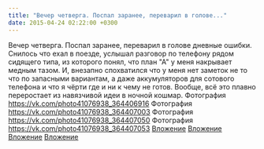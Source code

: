 ```yaml
---
title: "Вечер четверга. Поспал заранее, переварил в голове..."
date: 2015-04-24 02:22:00 +0300
---
```


Вечер четверга. Поспал заранее, переварил в голове дневные ошибки. Снилось что ехал в поезде, услышал разговор по телефону рядом сидящего типа, из которого понял, что план "А" у меня накрывает медным тазом. И, внезапно спохватился что у меня нет заметок не то что по запасными вариантам, а даже аккумуляторов для сотового телефона и что я чёрти где и ни к чему не готов. Вообще, всё это плавно переростает из навязчивой идеи в ночной кошмар.
Фотография
<a class="vk-attach" href="https://vk.com/photo41076938_364406916">https://vk.com/photo41076938_364406916</a>
Фотография
<a class="vk-attach" href="https://vk.com/photo41076938_364407003">https://vk.com/photo41076938_364407003</a>
Фотография
<a class="vk-attach" href="https://vk.com/photo41076938_364407050">https://vk.com/photo41076938_364407050</a>
Фотография
<a class="vk-attach" href="https://vk.com/photo41076938_364407053">https://vk.com/photo41076938_364407053</a>
<a class="vk-attach" href="https://vk.com/photo41076938_364406916">Вложение</a>
<a class="vk-attach" href="https://vk.com/photo41076938_364407003">Вложение</a>
<a class="vk-attach" href="https://vk.com/photo41076938_364407050">Вложение</a>
<a class="vk-attach" href="https://vk.com/photo41076938_364407053">Вложение</a>
